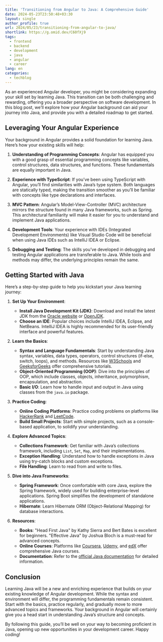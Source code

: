 ```yaml
---
title: 'Transitioning from Angular to Java: A Comprehensive Guide'
date: 2024-05-23T23:50:48+03:30
layout: single
author_profile: true
url: 2024/05/23/transitioning-from-angular-to-java/
shortlink: https://g.omid.dev/C60fXj9
tags:
  - frontend
  - backend
  - development
  - java
  - angular
  - career
lang: en
categories: 
  - techblog
---
```

As an experienced Angular developer, you might be considering expanding your skill set by learning Java. This transition can be both challenging and rewarding, offering you a broader perspective on software development. In this blog post, we’ll explore how your Angular background can aid your journey into Java, and provide you with a detailed roadmap to get started.

## Leveraging Your Angular Experience

Your background in Angular provides a solid foundation for learning Java. Here’s how your existing skills will help:

1. **Understanding of Programming Concepts**: Angular has equipped you with a good grasp of essential programming concepts like variables, control structures, data structures, and functions. These fundamentals are equally important in Java.

2. **Experience with TypeScript**: If you’ve been using TypeScript with Angular, you’ll find similarities with Java’s type system. Both languages are statically typed, making the transition smoother as you’ll be familiar with concepts like type declarations and interfaces.

3. **MVC Pattern**: Angular’s Model-View-Controller (MVC) architecture mirrors the structure found in many Java frameworks, such as Spring. This architectural familiarity will make it easier for you to understand and implement Java applications.

4. **Development Tools**: Your experience with IDEs (Integrated Development Environments) like Visual Studio Code will be beneficial when using Java IDEs such as IntelliJ IDEA or Eclipse.

5. **Debugging and Testing**: The skills you’ve developed in debugging and testing Angular applications are transferable to Java. While tools and methods may differ, the underlying principles remain the same.

## Getting Started with Java

Here’s a step-by-step guide to help you kickstart your Java learning journey:

1. **Set Up Your Environment**:
   - **Install Java Development Kit (JDK)**: Download and install the latest JDK from the [Oracle website](https://www.oracle.com/java/technologies/javase-downloads.html) or [OpenJDK](https://openjdk.java.net/).
   - **Choose an IDE**: Popular choices include IntelliJ IDEA, Eclipse, and NetBeans. IntelliJ IDEA is highly recommended for its user-friendly interface and powerful features.

2. **Learn the Basics**:
   - **Syntax and Language Fundamentals**: Start by understanding Java syntax, variables, data types, operators, control structures (if-else, switch, loops), and methods. Resources like [W3Schools](https://www.w3schools.com/java/) and [GeeksforGeeks](https://www.geeksforgeeks.org/java/) offer comprehensive tutorials.
   - **Object-Oriented Programming (OOP)**: Dive into the principles of OOP, which include classes, objects, inheritance, polymorphism, encapsulation, and abstraction.
   - **Basic I/O**: Learn how to handle input and output in Java using classes from the `java.io` package.

3. **Practice Coding**:
   - **Online Coding Platforms**: Practice coding problems on platforms like [HackerRank](https://www.hackerrank.com/domains/java) and [LeetCode](https://leetcode.com/).
   - **Build Small Projects**: Start with simple projects, such as a console-based application, to solidify your understanding.

4. **Explore Advanced Topics**:
   - **Collections Framework**: Get familiar with Java’s collections framework, including `List`, `Set`, `Map`, and their implementations.
   - **Exception Handling**: Understand how to handle exceptions in Java using try-catch blocks and custom exceptions.
   - **File Handling**: Learn to read from and write to files.

5. **Dive into Java Frameworks**:
   - **Spring Framework**: Once comfortable with core Java, explore the Spring framework, widely used for building enterprise-level applications. Spring Boot simplifies the development of standalone applications.
   - **Hibernate**: Learn Hibernate ORM (Object-Relational Mapping) for database interactions.

6. **Resources**:
   - **Books**: "Head First Java" by Kathy Sierra and Bert Bates is excellent for beginners. "Effective Java" by Joshua Bloch is a must-read for advanced concepts.
   - **Online Courses**: Platforms like [Coursera](https://www.coursera.org/), [Udemy](https://www.udemy.com/), and [edX](https://www.edx.org/) offer comprehensive Java courses.
   - **Documentation**: Refer to the [official Java documentation](https://docs.oracle.com/en/java/) for detailed information.

## Conclusion

Learning Java will be a new and enriching experience that builds on your existing knowledge of Angular development. While the syntax and environment will differ, the programming fundamentals remain consistent. Start with the basics, practice regularly, and gradually move to more advanced topics and frameworks. Your background in Angular will certainly give you a head start in understanding Java’s structure and concepts.

By following this guide, you’ll be well on your way to becoming proficient in Java, opening up new opportunities in your development career. Happy coding!
